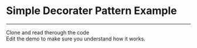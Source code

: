 # Simple Decorater Pattern Example
<hr>
Clone and read therough the code<br>
Edit the demo to make sure you understand how it works.